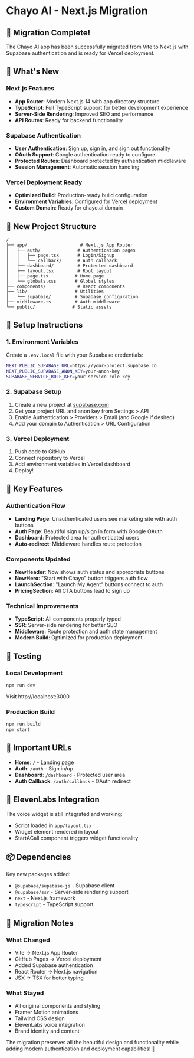 # Chayo AI - Next.js Migration

## 🎉 Migration Complete!

The Chayo AI app has been successfully migrated from Vite to Next.js with Supabase authentication and is ready for Vercel deployment.

## 🚀 What's New

### Next.js Features
- **App Router**: Modern Next.js 14 with app directory structure
- **TypeScript**: Full TypeScript support for better development experience
- **Server-Side Rendering**: Improved SEO and performance
- **API Routes**: Ready for backend functionality

### Supabase Authentication
- **User Authentication**: Sign up, sign in, and sign out functionality
- **OAuth Support**: Google authentication ready to configure
- **Protected Routes**: Dashboard protected by authentication middleware
- **Session Management**: Automatic session handling

### Vercel Deployment Ready
- **Optimized Build**: Production-ready build configuration
- **Environment Variables**: Configured for Vercel deployment
- **Custom Domain**: Ready for chayo.ai domain

## 📁 New Project Structure

```
/
├── app/                    # Next.js App Router
│   ├── auth/              # Authentication pages
│   │   ├── page.tsx       # Login/Signup
│   │   └── callback/      # Auth callback
│   ├── dashboard/         # Protected dashboard
│   ├── layout.tsx         # Root layout
│   ├── page.tsx          # Home page
│   └── globals.css       # Global styles
├── components/            # React components
├── lib/                  # Utilities
│   └── supabase/         # Supabase configuration
├── middleware.ts         # Auth middleware
└── public/              # Static assets
```

## 🔧 Setup Instructions

### 1. Environment Variables
Create a `.env.local` file with your Supabase credentials:

```bash
NEXT_PUBLIC_SUPABASE_URL=https://your-project.supabase.co
NEXT_PUBLIC_SUPABASE_ANON_KEY=your-anon-key
SUPABASE_SERVICE_ROLE_KEY=your-service-role-key
```

### 2. Supabase Setup
1. Create a new project at [supabase.com](https://supabase.com)
2. Get your project URL and anon key from Settings > API
3. Enable Authentication > Providers > Email (and Google if desired)
4. Add your domain to Authentication > URL Configuration

### 3. Vercel Deployment
1. Push code to GitHub
2. Connect repository to Vercel
3. Add environment variables in Vercel dashboard
4. Deploy!

## 🎯 Key Features

### Authentication Flow
- **Landing Page**: Unauthenticated users see marketing site with auth buttons
- **Auth Page**: Beautiful sign up/sign in form with Google OAuth
- **Dashboard**: Protected area for authenticated users
- **Auto-redirect**: Middleware handles route protection

### Components Updated
- **NewHeader**: Now shows auth status and appropriate buttons
- **NewHero**: "Start with Chayo" button triggers auth flow
- **LaunchSection**: "Launch My Agent" buttons connect to auth
- **PricingSection**: All CTA buttons lead to sign up

### Technical Improvements
- **TypeScript**: All components properly typed
- **SSR**: Server-side rendering for better SEO
- **Middleware**: Route protection and auth state management
- **Modern Build**: Optimized for production deployment

## 🧪 Testing

### Local Development
```bash
npm run dev
```
Visit http://localhost:3000

### Production Build
```bash
npm run build
npm start
```

## 🔗 Important URLs

- **Home**: `/` - Landing page
- **Auth**: `/auth` - Sign in/up
- **Dashboard**: `/dashboard` - Protected user area
- **Auth Callback**: `/auth/callback` - OAuth redirect

## 🎨 ElevenLabs Integration

The voice widget is still integrated and working:
- Script loaded in `app/layout.tsx`
- Widget element rendered in layout
- StartACall component triggers widget functionality

## 📦 Dependencies

Key new packages added:
- `@supabase/supabase-js` - Supabase client
- `@supabase/ssr` - Server-side rendering support
- `next` - Next.js framework
- `typescript` - TypeScript support

## 🚨 Migration Notes

### What Changed
- Vite → Next.js App Router
- GitHub Pages → Vercel deployment
- Added Supabase authentication
- React Router → Next.js navigation
- JSX → TSX for better typing

### What Stayed
- All original components and styling
- Framer Motion animations
- Tailwind CSS design
- ElevenLabs voice integration
- Brand identity and content

The migration preserves all the beautiful design and functionality while adding modern authentication and deployment capabilities! 🎉
